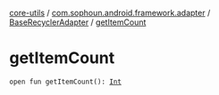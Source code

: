 [core-utils](../../index.md) / [com.sophoun.android.framework.adapter](../index.md) / [BaseRecyclerAdapter](index.md) / [getItemCount](./get-item-count.md)

# getItemCount

`open fun getItemCount(): `[`Int`](https://kotlinlang.org/api/latest/jvm/stdlib/kotlin/-int/index.html)